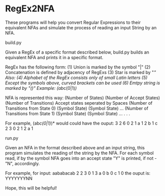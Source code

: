 # RegEx2NFA
These programs will help you convert Regular Expressions to their equivalent NFAs and simulate the process of reading an input String by an NFA.

build.py

Given a RegEx of a specific format described below,
build.py builds an equivalent NFA and prints it
in a specific format.

RegEx has the following form:
  (1) Union is marked by the symbol "|"
  (2) Concatenation is defined by adjacency of RegExs
  (3) Star is marked by "*"
Also:
  (4) Alphabet of the RegEx consists only of small Latin letters
  (5) Except the symbols above, curved brackets can be used
  (6) Emtpy string is marked by "()"
Example:
  (ab*c(0|1)*)*

NFA is represented this way:
  (Number of States) (Number of Accept States) (Number of Transitions)
  Accept states seperated by Spaces
  (Number of Transitions from State 0) (Symbol State) (Symbol State) ...
  (Number of Transitions from State 1) (Symbol State) (Symbol State) ...
  .
  .
  .

For example, (ab*c(0|1)*)* would could have the ouput:
  3 2 6
  0 2
  1 a 1
  2 b 1 c 2
  3 0 2 1 2 a 1

run.py

Given an NFA in the format described above
and an input string, this program simulates
the reading of the string by the NFA.
For each symbol read, if by the symbol
NFA goes into an accept state "Y" is printed,
if not - "N", accordingly.

For example, for input:
  aababacab
  2 2 3
  0 1
  3 a 0 b 0 c 1
  0
the ouput is:
  YYYYYYYNN

Hope, this will be helpful!
  
